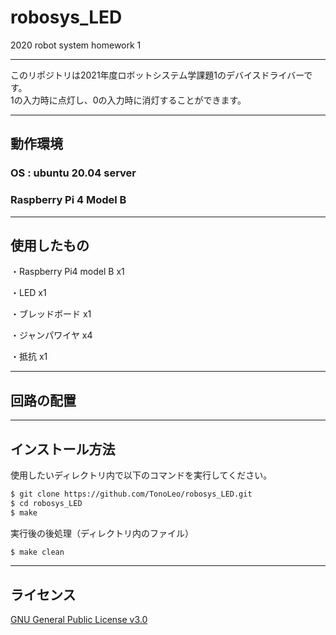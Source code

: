 # robosys_LED
2020 robot system homework 1

---
このリポジトリは2021年度ロボットシステム学課題1のデバイスドライバーです。
<br>
1の入力時に点灯し、0の入力時に消灯することができます。

---
## 動作環境

### OS : ubuntu 20.04 server
### Raspberry Pi 4 Model B
---
## 使用したもの

・Raspberry Pi4 model B x1

・LED x1

・ブレッドボード x1

・ジャンパワイヤ x4

・抵抗 x1

---

## 回路の配置

---
## インストール方法

使用したいディレクトリ内で以下のコマンドを実行してください。

```sh
$ git clone https://github.com/TonoLeo/robosys_LED.git
$ cd robosys_LED
$ make
```
実行後の後処理（ディレクトリ内のファイル）

```sh
$ make clean
```
---
## ライセンス
[GNU General Public License v3.0](https://github.com/TonoLeo/robosys_LED/blob/main/COPYING)

